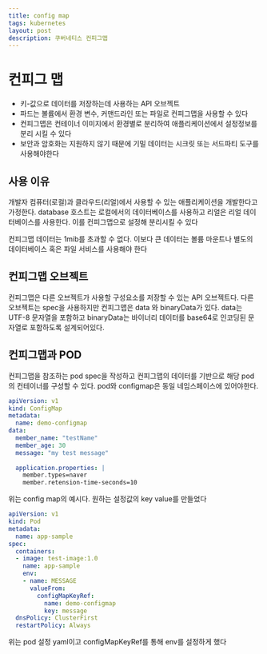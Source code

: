 ```yaml
---
title: config map
tags: kubernetes
layout: post
description: 쿠버네티스 컨피그맵
---
```


# 컨피그 맵

- 키-값으로 데이터를 저장하는데 사용하는 API 오브젝트
- 파드는 볼륨에서 환경 변수, 커맨드라인 또는 파일로 컨피그맵을 사용할 수 있다
- 컨피그맵은 컨테이너 이미지에서 환경별로 분리하여 애플리케이션에서 설정정보를 분리 시킬 수 있다
- 보안과 암호화는 지원하지 않기 때문에 기밀 데이터는 시크릿 또는 서드파티 도구를 사용해야한다

## 사용 이유

개발자 컴퓨터(로컬)과 클라우드(리얼)에서 사용할 수 있는 애플리케이션을 개발한다고 가정한다. database 호스트는 로컬에서의 데이터베이스를 사용하고 리얼은 리얼 데이터베이스를 사용한다. 이를 컨피그맵으로 설정해 분리시킬 수 있다

컨피그맵 데이터는 1mib를 초과할 수 없다. 이보다 큰 데이터는 볼륨 마운트나 별도의 데이터베이스 혹은 파일 서비스를 사용해야 한다

## 컨피그맵 오브젝트

컨피그맵은 다른 오브젝트가 사용할 구성요소를 저장할 수 있는 API 오브젝트다. 다른 오브젝트는 spec을 사용하지만 컨피그맵은 data 와 binaryData가 있다. data는 UTF-8 문자열을 포함하고 binaryData는 바이너리 데이터를 base64로 인코딩된 문자열로 포함하도록 설계되어있다.

## 컨피그맵과 POD

컨피그맵을 참조하는 pod spec을 작성하고 컨피그맵의 데이터를 기반으로 해당 pod의 컨테이너를 구성할 수 있다. pod와 configmap은 동일 네임스페이스에 있어야한다.

```yaml
apiVersion: v1
kind: ConfigMap
metadata:
  name: demo-configmap
data:
  member_name: "testName"
  member_age: 30
  message: "my test message"
  
  application.properties: |
    member.types=naver
    member.retension-time-seconds=10
```

위는 config map의 예시다. 원하는 설정값의 key value를 만들었다

```yaml
apiVersion: v1
kind: Pod
metadata:
  name: app-sample
spec:
  containers:
  - image: test-image:1.0
    name: app-sample
    env:
    - name: MESSAGE
      valueFrom:
        configMapKeyRef:
          name: demo-configmap
          key: message
  dnsPolicy: ClusterFirst
  restartPolicy: Always
```

위는 pod 설정 yaml이고 configMapKeyRef를 통해 env를 설정하게 했다